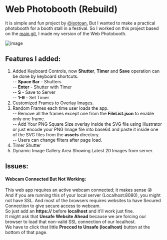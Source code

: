 
# Web Photobooth (Rebuild)
It is simple and fun project by [@isotoan.](https://github.com/istoan/) 
But I wanted to make a practical photobooth for a booth stall in a festival.
So I worked on this project based on the [main git](https://github.com/istoan/HTML5-Webcam-Photobooth), I made my version of the Web Photobooth.

![image](https://user-images.githubusercontent.com/19222272/212495851-9dd81b13-8259-43b9-b400-f713d9b304f4.png)

## Features I added:
1. Added Keyboard Controls, now **Shutter**, **Timer** and **Save** operation can be done by keyboard shortcuts. </br>
-- **Space Bar**  -  Shutters </br>
-- **Enter** - Shutter with Timer </br>
-- **S** - Save to Server </br>
-- **1-9** - Set Timer </br>
2. Customized Frames to Overlay Images. </br>
3. Random Frames each time user loads the app. </br>
-- Remove all the frames except one from the **FileList.json** to enable only one frame. </br>
-- Add Your PNG Square Size overlay inside the SVG file using Illustrator or just encode your PNG Image file into base64 and paste it inside one of the SVG files from the **assets** directory. </br>
-- Users can change filters after page load. </br>
4. Timer Shutter </br>
5. Dynamic Image Gallery Area Showing Latest 20 Images from server. </br>


## Issues:
#### Webcam Connected But Not Working:
This web app requires an active webcam connected; it makes sense 😜</br>
And if you are running this of your local server (Localhost:8080), you might not have SSL. And most of the browsers requires websites to have Secured Connection to give secure access to webcam. </br>
So just add an **https://** before **localhost** and it'll work just fine. </br>
It might ask that **Unsafe Website Ahead** because we are forcing our browser to load that non-valid SSL connection of our localhost. </br>
We have to click that little **Procced to Unsafe (localhost)** button at the bottom of that page. 



